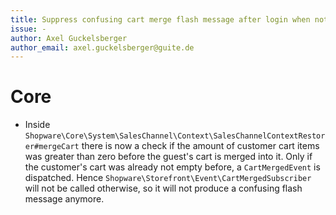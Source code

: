 ```yaml
---
title: Suppress confusing cart merge flash message after login when not appropriate
issue: -
author: Axel Guckelsberger
author_email: axel.guckelsberger@guite.de
---
```

# Core
* Inside `Shopware\Core\System\SalesChannel\Context\SalesChannelContextRestorer#mergeCart` there is now a check if the amount of customer cart items was greater than zero before the guest's cart is merged into it. Only if the customer's cart was already not empty before, a `CartMergedEvent` is dispatched. Hence `Shopware\Storefront\Event\CartMergedSubscriber` will not be called otherwise, so it will not produce a confusing flash message anymore.
